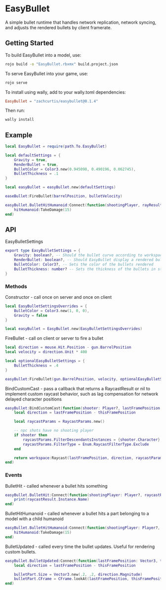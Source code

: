 # EasyBullet

A simple bullet runtime that handles network replication, network syncing, and adjusts the rendered bullets by client framerate. 

## Getting Started
To build EasyBullet into a model, use:

```bash
rojo build -o "EasyBullet.rbxmx" build.project.json
```

To serve EasyBullet into your game, use:
```bash
rojo serve
```

To install using wally, add to your wally.toml dependencies:
```toml
EasyBullet = "zachcurtis/easybullet@0.1.4"
```
Then run:
```bash
wally install
```

## Example
```lua
local EasyBullet = require(path.To.EasyBullet)

local defaultSettings = {
    Gravity = true,
    RenderBullet = true,
    BulletColor = Color3.new(0.945098, 0.490196, 0.062745),
    BulletThickness = .1
}

local easyBullet = easyBullet.new(defaultSettings)

easeBullet:FireBullet(barrelPosition, bulletVelocity)

easyBullet.BulletHitHumanoid:Connect(function(shootingPlayer, rayResult, hitHumanoid)
    hitHumanoid:TakeDamage(15)
end)
```

## API

EasyBulletSettings
```lua
export type EasyBulletSettings = {
	Gravity: boolean?, -- Should the bullet curve according to workspace.Gravity
	RenderBullet: boolean?, -- Should EasyBullet display a rendered bullet on the client
	BulletColor: Color3?, -- Sets the color of the bullets rendered
	BulletThickness: number? -- Sets the thickness of the bullets in studs
}
```

### Methods
Constructor - call once on server and once on client
```lua
local EasyBulletSettingsOverrides = {
    BulletColor = Color3.new(1, 0, 0),
    Gravity = false
}

local easyBullet = EasyBullet.new(EasyBulletSettingsOverrides)
```

FireBullet - call on client or server to fire a bullet
```lua
local direction = mouse.Hit.Position - gun.BarrelPosition
local velocity = direction.Unit * 400

local optionalEasyBulletSettings = {
    BulletThickness = .4
}

easyBullet:FireBullet(gun.BarrelPosition, velocity, optionalEasyBulletSettings)
```

BindCustomCast - pass a callback that returns a RaycastResult or nil to implement custom raycast behavior, such as lag compensation for network delayed character positions
```lua
easyBullet:BindCustomCast(function(shooter: Player?, lastFramePosition: Vector3, thisFramePosition: Vector3, elapsedTime: number)
    local direction = lastFramePosition - thisFramePosition

    local raycastParams = RaycastParams.new()

    -- npc shots have no shooting player
    if shooter then
        raycastParams.FilterDescendantsInstances = {shooter.Character}
        raycastParams.FilterType = Enum.RaycastFilterType.Exclude
    end

    return workspace:Raycast(lastFramePosition, direction, raycastParams)
end)
```

### Events

BulletHit - called whenever a bullet hits something
```lua
easyBullet.BulletHit:Connect(function(shootingPlayer: Player?, raycastResult: RaycastResult)
    print(raycastResult.Instance.Name)
end)
```

BulletHitHumanoid - called whenever a bullet hits a part belonging to a model with a child humanoid
```lua
easyBullet.BulletHitHumanoid:Connect(function(shootingPlayer: Player?, raycastResult: RaycastResult, hitHumanoid: Humanoid)
    hitHumanoid:TakeDamage(15)
end)
```

BulletUpdated - called every time the bullet updates. Useful for rendering custom bullets.
```lua
easyBullet.BulletUpdated:Connect(function(lastFramePosition: Vector3, thisFramePosition: Vector3)
    local direction = lastFramePosition - thisFramePosition

    bulletPart.Size = Vector3.new(.2, .2, direction.Magnitude)
    bulletPart.CFrame = CFrame.lookAt(lastFramePosition, thisFramePosition) * CFrame.new(0,0, -direction.Magnitude * .5)
end)
```
